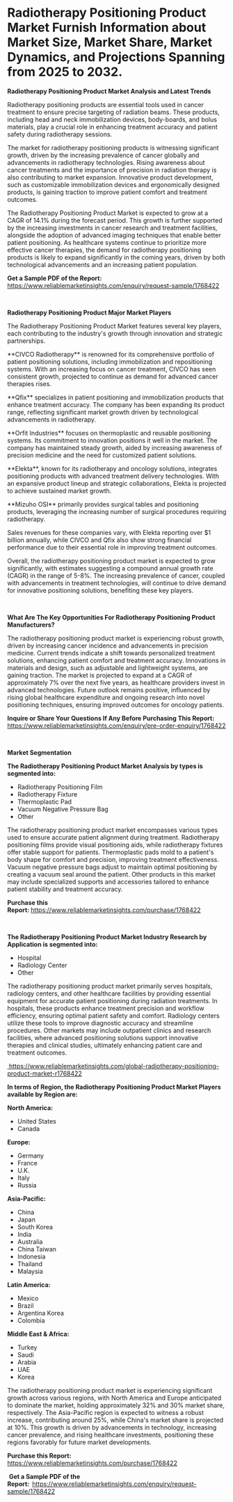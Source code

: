 <p><h1>Radiotherapy Positioning Product Market Furnish Information about Market Size, Market Share, Market Dynamics, and Projections Spanning from 2025 to 2032.</h1></p><p><strong>Radiotherapy Positioning Product Market Analysis and Latest Trends</strong></p>
<p><p>Radiotherapy positioning products are essential tools used in cancer treatment to ensure precise targeting of radiation beams. These products, including head and neck immobilization devices, body-boards, and bolus materials, play a crucial role in enhancing treatment accuracy and patient safety during radiotherapy sessions. </p><p>The market for radiotherapy positioning products is witnessing significant growth, driven by the increasing prevalence of cancer globally and advancements in radiotherapy technologies. Rising awareness about cancer treatments and the importance of precision in radiation therapy is also contributing to market expansion. Innovative product development, such as customizable immobilization devices and ergonomically designed products, is gaining traction to improve patient comfort and treatment outcomes.</p><p>The Radiotherapy Positioning Product Market is expected to grow at a CAGR of 14.1% during the forecast period. This growth is further supported by the increasing investments in cancer research and treatment facilities, alongside the adoption of advanced imaging techniques that enable better patient positioning. As healthcare systems continue to prioritize more effective cancer therapies, the demand for radiotherapy positioning products is likely to expand significantly in the coming years, driven by both technological advancements and an increasing patient population.</p></p>
<p><strong>Get a Sample PDF of the Report:&nbsp;</strong> <a href="https://www.reliablemarketinsights.com/enquiry/request-sample/1768422?utm_campaign=3363&utm_medium=2&utm_source=Github&utm_content=ia&utm_term=14042025&utm_id=radiotherapy-positioning-product">https://www.reliablemarketinsights.com/enquiry/request-sample/1768422</a></p>
<p>&nbsp;</p>
<p><strong>Radiotherapy Positioning Product Major Market Players</strong></p>
<p><p>The Radiotherapy Positioning Product Market features several key players, each contributing to the industry's growth through innovation and strategic partnerships. </p><p>**CIVCO Radiotherapy** is renowned for its comprehensive portfolio of patient positioning solutions, including immobilization and repositioning systems. With an increasing focus on cancer treatment, CIVCO has seen consistent growth, projected to continue as demand for advanced cancer therapies rises.</p><p>**Qfix** specializes in patient positioning and immobilization products that enhance treatment accuracy. The company has been expanding its product range, reflecting significant market growth driven by technological advancements in radiotherapy. </p><p>**Orfit Industries** focuses on thermoplastic and reusable positioning systems. Its commitment to innovation positions it well in the market. The company has maintained steady growth, aided by increasing awareness of precision medicine and the need for customized patient solutions.</p><p>**Elekta**, known for its radiotherapy and oncology solutions, integrates positioning products with advanced treatment delivery technologies. With an expansive product lineup and strategic collaborations, Elekta is projected to achieve sustained market growth.</p><p>**Mizuho OSI** primarily provides surgical tables and positioning products, leveraging the increasing number of surgical procedures requiring radiotherapy. </p><p>Sales revenues for these companies vary, with Elekta reporting over $1 billion annually, while CIVCO and Qfix also show strong financial performance due to their essential role in improving treatment outcomes.</p><p>Overall, the radiotherapy positioning product market is expected to grow significantly, with estimates suggesting a compound annual growth rate (CAGR) in the range of 5-8%. The increasing prevalence of cancer, coupled with advancements in treatment technologies, will continue to drive demand for innovative positioning solutions, benefiting these key players.</p></p>
<p>&nbsp;</p>
<p><strong>What Are The Key Opportunities For Radiotherapy Positioning Product Manufacturers?</strong></p>
<p><p>The radiotherapy positioning product market is experiencing robust growth, driven by increasing cancer incidence and advancements in precision medicine. Current trends indicate a shift towards personalized treatment solutions, enhancing patient comfort and treatment accuracy. Innovations in materials and design, such as adjustable and lightweight systems, are gaining traction. The market is projected to expand at a CAGR of approximately 7% over the next five years, as healthcare providers invest in advanced technologies. Future outlook remains positive, influenced by rising global healthcare expenditure and ongoing research into novel positioning techniques, ensuring improved outcomes for oncology patients.</p></p>
<p><strong>Inquire or Share Your Questions If Any Before Purchasing This Report:</strong> <a href="https://www.reliablemarketinsights.com/enquiry/pre-order-enquiry/1768422?utm_campaign=3363&utm_medium=2&utm_source=Github&utm_content=ia&utm_term=14042025&utm_id=radiotherapy-positioning-product">https://www.reliablemarketinsights.com/enquiry/pre-order-enquiry/1768422</a></p>
<p>&nbsp;</p>
<p><strong>Market Segmentation</strong></p>
<p><strong>The Radiotherapy Positioning Product Market Analysis by types is segmented into:</strong></p>
<p><ul><li>Radiotherapy Positioning Film</li><li>Radiotherapy Fixture</li><li>Thermoplastic Pad</li><li>Vacuum Negative Pressure Bag</li><li>Other</li></ul></p>
<p><p>The radiotherapy positioning product market encompasses various types used to ensure accurate patient alignment during treatment. Radiotherapy positioning films provide visual positioning aids, while radiotherapy fixtures offer stable support for patients. Thermoplastic pads mold to a patient's body shape for comfort and precision, improving treatment effectiveness. Vacuum negative pressure bags adjust to maintain optimal positioning by creating a vacuum seal around the patient. Other products in this market may include specialized supports and accessories tailored to enhance patient stability and treatment accuracy.</p></p>
<p><strong>Purchase this Report:&nbsp;</strong><a href="https://www.reliablemarketinsights.com/purchase/1768422?utm_campaign=3363&utm_medium=2&utm_source=Github&utm_content=ia&utm_term=14042025&utm_id=radiotherapy-positioning-product">https://www.reliablemarketinsights.com/purchase/1768422</a></p>
<p>&nbsp;</p>
<p><strong>The Radiotherapy Positioning Product Market Industry Research by Application is segmented into:</strong></p>
<p><ul><li>Hospital</li><li>Radiology Center</li><li>Other</li></ul></p>
<p><p>The radiotherapy positioning product market primarily serves hospitals, radiology centers, and other healthcare facilities by providing essential equipment for accurate patient positioning during radiation treatments. In hospitals, these products enhance treatment precision and workflow efficiency, ensuring optimal patient safety and comfort. Radiology centers utilize these tools to improve diagnostic accuracy and streamline procedures. Other markets may include outpatient clinics and research facilities, where advanced positioning solutions support innovative therapies and clinical studies, ultimately enhancing patient care and treatment outcomes.</p></p>
<p><a href="https://www.reliablemarketinsights.com/global-radiotherapy-positioning-product-market-r1768422?utm_campaign=3363&utm_medium=2&utm_source=Github&utm_content=ia&utm_term=14042025&utm_id=radiotherapy-positioning-product">&nbsp;https://www.reliablemarketinsights.com/global-radiotherapy-positioning-product-market-r1768422</a></p>
<p><strong>In terms of Region, the Radiotherapy Positioning Product Market Players available by Region are:</strong></p>
<p>
    <p> <strong> North America: </strong>
        <ul>
            <li>United States</li>
            <li>Canada</li>
        </ul>
        </p> 
    <p> <strong> Europe: </strong>
        <ul>
            <li>Germany</li>
            <li>France</li>
            <li>U.K.</li>
            <li>Italy</li>
            <li>Russia</li>
        </ul>
        </p> 
    <p> <strong> Asia-Pacific: </strong>
        <ul>
            <li>China</li>
            <li>Japan</li>
            <li>South Korea</li>
            <li>India</li>
            <li>Australia</li>
            <li>China Taiwan</li>
            <li>Indonesia</li>
            <li>Thailand</li>
            <li>Malaysia</li>
        </ul>
        </p> 
    <p> <strong> Latin America: </strong>
        <ul>
            <li>Mexico</li>
            <li>Brazil</li>
            <li>Argentina Korea</li>
            <li>Colombia</li>
        </ul>
        </p> 
    <p> <strong> Middle East & Africa: </strong>
        <ul>
            <li>Turkey</li>
            <li>Saudi</li>
            <li>Arabia</li>
            <li>UAE</li>
            <li>Korea</li>
        </ul>
    </p>
    </p>
<p><p>The radiotherapy positioning product market is experiencing significant growth across various regions, with North America and Europe anticipated to dominate the market, holding approximately 32% and 30% market share, respectively. The Asia-Pacific region is expected to witness a robust increase, contributing around 25%, while China's market share is projected at 10%. This growth is driven by advancements in technology, increasing cancer prevalence, and rising healthcare investments, positioning these regions favorably for future market developments.</p></p>
<p><strong>Purchase this Report: </strong><a href="https://www.reliablemarketinsights.com/purchase/1768422?utm_campaign=3363&utm_medium=2&utm_source=Github&utm_content=ia&utm_term=14042025&utm_id=radiotherapy-positioning-product">https://www.reliablemarketinsights.com/purchase/1768422</a></p>
<p>&nbsp;<strong>Get a Sample PDF of the Report:&nbsp;&nbsp;</strong><a href="https://www.reliablemarketinsights.com/enquiry/request-sample/1768422?utm_campaign=3363&utm_medium=2&utm_source=Github&utm_content=ia&utm_term=14042025&utm_id=radiotherapy-positioning-product">https://www.reliablemarketinsights.com/enquiry/request-sample/1768422</a></p>
<p><strong></strong></p>
<p><p></p><p></p><p></p></p>